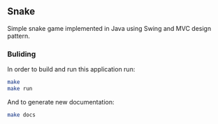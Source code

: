 ## Snake

Simple snake game implemented in Java using Swing and MVC design pattern.

### Buliding

In order to build and run this application run:
```bash
make
make run
```

And to generate new documentation:
```bash
make docs
```
